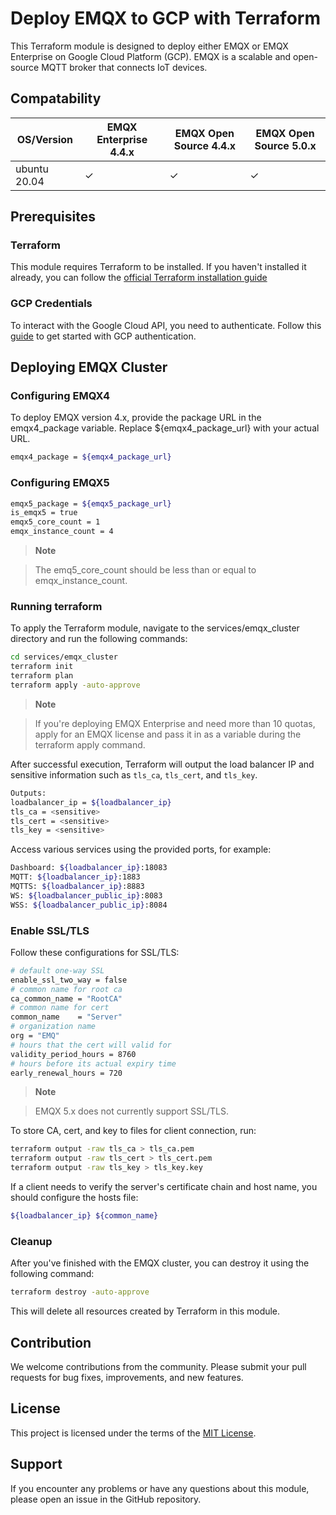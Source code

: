 
# Deploy EMQX to GCP with Terraform

This Terraform module is designed to deploy either EMQX or EMQX Enterprise on Google Cloud Platform (GCP). EMQX is a scalable and open-source MQTT broker that connects IoT devices.

## Compatability

|   OS/Version | EMQX Enterprise 4.4.x | EMQX Open Source 4.4.x | EMQX Open Source 5.0.x |
|--------------|-----------------------|------------------------|------------------------|
| ubuntu 20.04 | ✓                     | ✓                      | ✓                      |


## Prerequisites

### Terraform 

This module requires Terraform to be installed. If you haven't installed it already, you can follow the [official Terraform installation guide](https://developer.hashicorp.com/terraform/tutorials/gcp-get-started/install-cli)

### GCP Credentials

To interact with the Google Cloud API, you need to authenticate. Follow this [guide](https://registry.terraform.io/providers/hashicorp/google/latest/docs/guides/getting_started#adding-credentials) to get started with GCP authentication.

## Deploying EMQX Cluster

### Configuring EMQX4

To deploy EMQX version 4.x, provide the package URL in the emqx4_package variable. Replace ${emqx4_package_url} with your actual URL.

```bash
emqx4_package = ${emqx4_package_url}
```

### Configuring EMQX5

```bash
emqx5_package = ${emqx5_package_url}
is_emqx5 = true
emqx5_core_count = 1
emqx_instance_count = 4
```

> **Note**

> The emq5_core_count should be less than or equal to emqx_instance_count. 


### Running terraform

To apply the Terraform module, navigate to the services/emqx_cluster directory and run the following commands:

```bash
cd services/emqx_cluster
terraform init
terraform plan
terraform apply -auto-approve
```

> **Note**

> If you're deploying EMQX Enterprise and need more than 10 quotas, apply for an EMQX license and pass it in as a variable during the terraform apply command.



After successful execution, Terraform will output the load balancer IP and sensitive information such as `tls_ca`, `tls_cert`, and `tls_key`.


```bash
Outputs:
loadbalancer_ip = ${loadbalancer_ip}
tls_ca = <sensitive>
tls_cert = <sensitive>
tls_key = <sensitive>
```

Access various services using the provided ports, for example:

```bash
Dashboard: ${loadbalancer_ip}:18083
MQTT: ${loadbalancer_ip}:1883
MQTTS: ${loadbalancer_ip}:8883
WS: ${loadbalancer_public_ip}:8083
WSS: ${loadbalancer_public_ip}:8084
```

### Enable SSL/TLS

Follow these configurations for SSL/TLS:


```bash
# default one-way SSL
enable_ssl_two_way = false
# common name for root ca
ca_common_name = "RootCA"
# common name for cert
common_name    = "Server"
# organization name
org = "EMQ"
# hours that the cert will valid for
validity_period_hours = 8760
# hours before its actual expiry time
early_renewal_hours = 720
```

> **Note**

> EMQX 5.x does not currently support SSL/TLS. 

To store CA, cert, and key to files for client connection, run:


``` bash
terraform output -raw tls_ca > tls_ca.pem
terraform output -raw tls_cert > tls_cert.pem
terraform output -raw tls_key > tls_key.key
```

If a client needs to verify the server's certificate chain and host name, you should configure the hosts file:


``` bash
${loadbalancer_ip} ${common_name}
```

### Cleanup

After you've finished with the EMQX cluster, you can destroy it using the following command:


```bash
terraform destroy -auto-approve
```

This will delete all resources created by Terraform in this module.

## Contribution

We welcome contributions from the community. Please submit your pull requests for bug fixes, improvements, and new features.

## License

This project is licensed under the terms of the [MIT License](https://github.com/emqx/deploy-emqx-to-gcp-with-terraform/blob/main/LICENSE).


## Support

If you encounter any problems or have any questions about this module, please open an issue in the GitHub repository.
